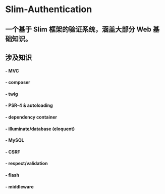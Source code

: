 # Slim-Authentication
## 一个基于 Slim 框架的验证系统，涵盖大部分 Web 基础知识。

## 涉及知识
#### - MVC
#### - composer
#### - twig
#### - PSR-4 & autoloading
#### - dependency container
#### - illuminate/database (eloquent)
#### - MySQL
#### - CSRF
#### - respect/validation
#### - flash
#### - middleware
